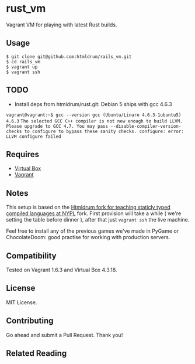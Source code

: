 rust_vm
=======

Vagrant VM for playing with latest Rust builds.

Usage
-----

    $ git clone git@github.com:htmldrum/rails_vm.git
    $ cd rails_vm
    $ vagrant up
    $ vagrant ssh

TODO
--------

* Install deps from htmldrum/rust.git: Debian 5 ships with gcc 4.6.3

``vagrant@vagrant:~$ gcc --version
gcc (Ubuntu/Linaro 4.6.3-1ubuntu5) 4.6.3``
``The selected GCC C++ compiler is not new enough to build LLVM. Please upgrade
to GCC 4.7. You may pass --disable-compiler-version-checks to configure to
bypass these sanity checks.
configure: error: LLVM configure failed``


Requires
--------

* [Virtual Box][1]
* [Vagrant][2]


Notes
-----

This setup is based on the [Htmldrum fork for teaching staticly typed compiled languages at NYPL][3] fork. First provision will take a while ( we're  setting the table before dinner ), after that just `vagrant ssh` the live machine.

Feel free to install any of the previous games we've made in PyGame or ChocolateDoom: good practise for working with production servers.

Compatibility
-------------

Tested on Vagrant 1.6.3 and Virtual Box 4.3.18.


License
-------

MIT License.


Contributing
------------

Go ahead and submit a Pull Request. Thank you!


Related Reading
---------------

[1]: https://www.virtualbox.org/
[2]: http://www.vagrantup.com/
[3]: https://github.com/htmldrum/rust

